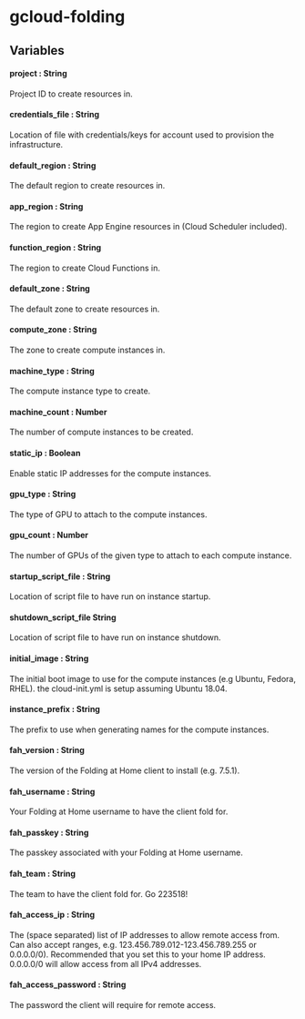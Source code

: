 # gcloud-folding

## Variables

#### project : String
Project ID to create resources in.

#### credentials_file : String
Location of file with credentials/keys for account used to provision the infrastructure.

#### default_region : String
The default region to create resources in.

#### app_region : String
The region to create App Engine resources in (Cloud Scheduler included).

#### function_region : String
The region to create Cloud Functions in.

#### default_zone : String
The default zone to create resources in.

#### compute_zone : String
The zone to create compute instances in.

#### machine_type : String
The compute instance type to create.

#### machine_count : Number
The number of compute instances to be created.

#### static_ip : Boolean
Enable static IP addresses for the compute instances.

#### gpu_type : String
The type of GPU to attach to the compute instances.

#### gpu_count : Number
The number of GPUs of the given type to attach to each compute instance.

#### startup_script_file : String
Location of script file to have run on instance startup.

#### shutdown_script_file String
Location of script file to have run on instance shutdown.

#### initial_image : String
The initial boot image to use for the compute instances (e.g Ubuntu, Fedora, RHEL). the cloud-init.yml is setup assuming Ubuntu 18.04.

#### instance_prefix : String
The prefix to use when generating names for the compute instances.

#### fah_version : String
The version of the Folding at Home client to install (e.g. 7.5.1).

#### fah_username : String
Your Folding at Home username to have the client fold for.

#### fah_passkey : String
The passkey associated with your Folding at Home username.

#### fah_team : String
The team to have the client fold for. Go 223518!

#### fah_access_ip : String
The (space separated) list of IP addresses to allow remote access from. Can also accept ranges, e.g. 123.456.789.012-123.456.789.255 or 0.0.0.0/0). Recommended that you set this to your home IP address. 0.0.0.0/0 will allow access from all IPv4 addresses.

#### fah_access_password : String
The password the client will require for remote access.